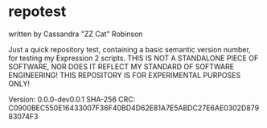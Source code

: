 # repotest

written by Cassandra "ZZ Cat" Robinson

Just a quick repository test, containing a basic semantic version number, for testing my Expression 2 scripts.
THIS IS NOT A STANDALONE PIECE OF SOFTWARE, NOR DOES IT REFLECT MY STANDARD OF SOFTWARE ENGINEERING!
THIS REPOSITORY IS FOR EXPERIMENTAL PURPOSES ONLY!

Version: 0.0.0-dev0.0.1
SHA-256 CRC: C0900BEC550E16433007F36F40BD4D62E81A7E5ABDC27E6AE0302D87983074F3
